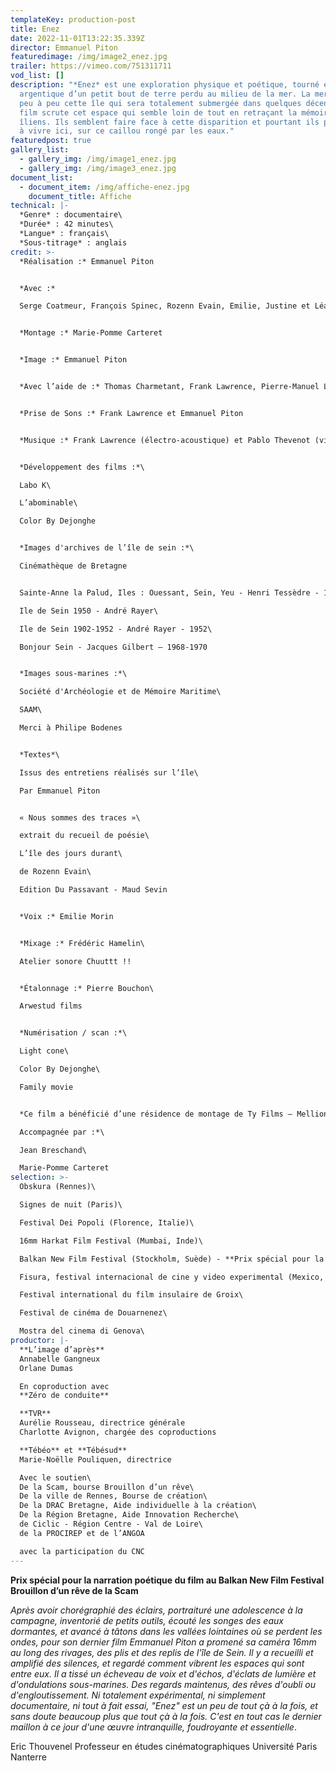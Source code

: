 ```yaml
---
templateKey: production-post
title: Enez
date: 2022-11-01T13:22:35.339Z
director: Emmanuel Piton
featuredimage: /img/image2_enez.jpg
trailer: https://vimeo.com/751311711
vod_list: []
description: "*Enez* est une exploration physique et poétique, tourné en
  argentique d’un petit bout de terre perdu au milieu de la mer. La mer grignote
  peu à peu cette île qui sera totalement submergée dans quelques décennies. Le
  film scrute cet espace qui semble loin de tout en retraçant la mémoire des
  îliens. Ils semblent faire face à cette disparition et pourtant ils persistent
  à vivre ici, sur ce caillou rongé par les eaux."
featuredpost: true
gallery_list:
  - gallery_img: /img/image1_enez.jpg
  - gallery_img: /img/image3_enez.jpg
document_list:
  - document_item: /img/affiche-enez.jpg
    document_title: Affiche
technical: |-
  *Genre* : documentaire\
  *Durée* : 42 minutes\
  *Langue* : français\
  *Sous-titrage* : anglais
credit: >-
  *Réalisation :* Emmanuel Piton


  *Avec :*

  Serge Coatmeur, François Spinec, Rozenn Evain, Emilie, Justine et Léa Porsmoguer, Thérèse Le Bars, Robert Posmoguer, Nana Salaün, Hervé Guilcher, Noéline Piton, Ambroise Menou, Marie-Thérèse Guilcher, Jean-Marc Guilcher, Louise Guilcher, Joséphine Chicard


  *Montage :* Marie-Pomme Carteret


  *Image :* Emmanuel Piton


  *Avec l’aide de :* Thomas Charmetant, Frank Lawrence, Pierre-Manuel Lemarchand


  *Prise de Sons :* Frank Lawrence et Emmanuel Piton 


  *Musique :* Frank Lawrence (électro-acoustique) et Pablo Thevenot (violon)  


  *Développement des films :*\

  Labo K\

  L’abominable\

  Color By Dejonghe


  *Images d'archives de l’île de sein :*\

  Cinémathèque de Bretagne


  Sainte-Anne la Palud, Iles : Ouessant, Sein, Yeu - Henri Tessèdre - 1930\

  Ile de Sein 1950 - André Rayer\

  Ile de Sein 1902-1952 - André Rayer - 1952\

  Bonjour Sein - Jacques Gilbert – 1968-1970


  *Images sous-marines :*\

  Société d'Archéologie et de Mémoire Maritime\

  SAAM\

  Merci à Philipe Bodenes


  *Textes*\

  Issus des entretiens réalisés sur l’île\

  Par Emmanuel Piton


  « Nous sommes des traces »\

  extrait du recueil de poésie\

  L’île des jours durant\

  de Rozenn Evain\

  Edition Du Passavant - Maud Sevin


  *Voix :* Emilie Morin 


  *Mixage :* Frédéric Hamelin\

  Atelier sonore Chuuttt !!


  *Étalonnage :* Pierre Bouchon\

  Arwestud films


  *Numérisation / scan :*\

  Light cone\

  Color By Dejonghe\

  Family movie


  *Ce film a bénéficié d’une résidence de montage de Ty Films – Mellionnec\

  Accompagnée par :*\

  Jean Breschand\

  Marie-Pomme Carteret
selection: >-
  Obskura (Rennes)\

  Signes de nuit (Paris)\

  Festival Dei Popoli (Florence, Italie)\

  16mm Harkat Film Festival (Mumbai, Inde)\

  Balkan New Film Festival (Stockholm, Suède) - **Prix spécial pour la narration poétique du film**\

  Fisura, festival internacional de cine y video experimental (Mexico, Mexique)\

  Festival international du film insulaire de Groix\

  Festival de cinéma de Douarnenez\

  Mostra del cinema di Genova\
productor: |-
  **L’image d’après** 
  Annabelle Gangneux
  Orlane Dumas

  En coproduction avec
  **Zéro de conduite**

  **TVR**
  Aurélie Rousseau, directrice générale 
  Charlotte Avignon, chargée des coproductions

  **Tébéo** et **Tébésud** 
  Marie-Noëlle Pouliquen, directrice

  Avec le soutien\
  De la Scam, bourse Brouillon d’un rêve\
  De la ville de Rennes, Bourse de création\
  De la DRAC Bretagne, Aide individuelle à la création\
  De la Région Bretagne, Aide Innovation Recherche\
  de Ciclic - Région Centre - Val de Loire\
  de la PROCIREP et de l’ANGOA

  avec la participation du CNC
---
```

**Prix spécial pour la narration poétique du film  au Balkan New Film Festival**\
**Brouillon d’un rêve de la Scam**

*Après avoir chorégraphié des éclairs, portraituré une adolescence à la campagne, inventorié de petits outils, écouté les songes des eaux dormantes, et avancé à tâtons dans les vallées lointaines où se perdent les ondes, pour son dernier film Emmanuel Piton a promené sa caméra 16mm au long des rivages, des plis et des replis de l'île de Sein. Il y a recueilli et amplifié des silences, et regardé comment vibrent les espaces qui sont entre eux. Il a tissé un écheveau de voix et d'échos, d'éclats de lumière et d'ondulations sous-marines. Des regards maintenus, des rêves d'oubli ou d'engloutissement.
Ni totalement expérimental, ni simplement documentaire, ni tout à fait essai, "Enez" est un peu de tout çà à la fois, et sans doute beaucoup plus que tout çà à la fois. C'est en tout cas le dernier maillon à ce jour d'une œuvre intranquille, foudroyante et essentielle*.

Eric Thouvenel
Professeur en études cinématographiques
Université Paris Nanterre
